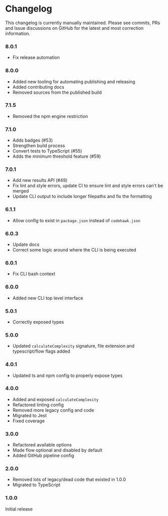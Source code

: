 # Changelog

This changelog is currently manually maintained. Please see commits, PRs and Issue discussions on GitHub for the latest and most correction information.

### 8.0.1

- Fix release automation

### 8.0.0

- Added new tooling for automating publishing and releasing
- Added contributing docs
- Removed sources from the published build

### 7.1.5

- Removed the npm engine restriction

### 7.1.0

- Adds badges (#53)
- Strengthen build process
- Convert tests to TypeScript (#55)
- Adds the minimum threshold feature (#59)

### 7.0.1

- Add new results API (#49)
- Fix lint and style errors, update CI to ensure lint and style errors can't be merged
- Update CLI output to include longer filepaths and fix the formatting

### 6.1.1

- Allow config to exist in `package.json` instead of `codehawk.json`

### 6.0.3

- Update docs
- Correct some logic around where the CLI is being executed

### 6.0.1

- Fix CLI bash context

### 6.0.0

- Added new CLI top level interface

### 5.0.1

- Correctly exposed types

### 5.0.0

- Updated `calculateComplexity` signature, file extension and typescript/flow flags added

### 4.0.1

- Updated ts and npm config to properly expose types

### 4.0.0

- Added and exposed `calculateComplexity`
- Refactored linting config
- Removed more legacy config and code
- Migrated to Jest
- Fixed coverage

### 3.0.0

- Refactored available options
- Made flow optional and disabled by default
- Added GitHub pipeline config

### 2.0.0

- Removed lots of legacy/dead code that existed in 1.0.0
- Migrated to TypeScript

### 1.0.0

Initial release
